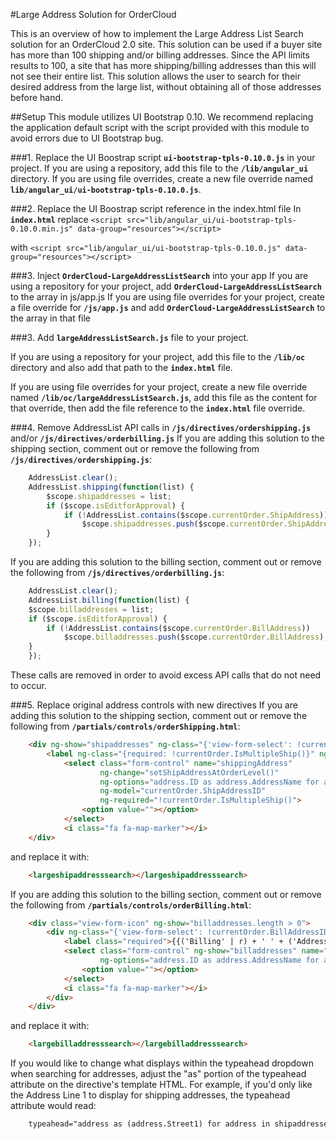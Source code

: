 #Large Address Solution for OrderCloud

This is an overview of how to implement the Large Address List Search solution for an OrderCloud 2.0 site. 
This solution can be used if a buyer site has more than 100 shipping and/or billing addresses. 
Since the API limits results to 100, a site that has more shipping/billing addresses than this will not see their entire list. 
This solution allows the user to search for their desired address from the large list, without obtaining all of those addresses before hand.

##Setup
This module utilizes UI Bootstrap 0.10. We recommend replacing the application default script with the script provided with this module to avoid errors due to UI Bootstrap bug. 

###1. Replace the UI Boostrap script **`ui-bootstrap-tpls-0.10.0.js`** in your project. 
If you are using a repository, add this file to the **`/lib/angular_ui`** directory.
If you are using file overrides, create a new file override named **`lib/angular_ui/ui-bootstrap-tpls-0.10.0.js`**.


###2. Replace the UI Boostrap script reference in the index.html file 
In **`index.html`** replace 
```<script src="lib/angular_ui/ui-bootstrap-tpls-0.10.0.min.js" data-group="resources"></script>```

with 
```<script src="lib/angular_ui/ui-bootstrap-tpls-0.10.0.js" data-group="resources"></script>```

###3. Inject **`OrderCloud-LargeAddressListSearch`** into your app
If you are using a repository for your project, add **`OrderCloud-LargeAddressListSearch`** to the array in js/app.js
If you are using file overrides for your project, create a file override for **`/js/app.js`** and add **`OrderCloud-LargeAddressListSearch`** to the array in that file
    
###3. Add **`largeAddressListSearch.js`** file to your project.

If you are using a repository for your project, add this file to the **`/lib/oc`** directory and also add that path to the **`index.html`** file.

If you are using file overrides for your project, create a new file override named **`/lib/oc/largeAddressListSearch.js`**, 
add this file as the content for that override, then add the file reference to the **`index.html`** file override.


###4. Remove AddressList API calls in **`/js/directives/ordershipping.js`** and/or **`/js/directives/orderbilling.js`**
If you are adding this solution to the shipping section, comment out or remove the following from **`/js/directives/ordershipping.js`**:
```javascript
    AddressList.clear();
    AddressList.shipping(function(list) {
        $scope.shipaddresses = list;
        if ($scope.isEditforApproval) {
            if (!AddressList.contains($scope.currentOrder.ShipAddress))
                $scope.shipaddresses.push($scope.currentOrder.ShipAddress);
        }
    });
``` 

If you are adding this solution to the billing section, comment out or remove the following from **`/js/directives/orderbilling.js`**:
```javascript
    AddressList.clear();
    AddressList.billing(function(list) {
    $scope.billaddresses = list;
    if ($scope.isEditforApproval) {
        if (!AddressList.contains($scope.currentOrder.BillAddress))
            $scope.billaddresses.push($scope.currentOrder.BillAddress);
    }
    });
``` 

These calls are removed in order to avoid excess API calls that do not need to occur.

###5. Replace original address controls with new directives
If you are adding this solution to the shipping section, comment out or remove the following from **`/partials/controls/orderShipping.html`**:

```html
    <div ng-show="shipaddresses" ng-class="{'view-form-select': !currentOrder.ShipAddressID, '': currentOrder.ShipAddressID }">
        <label ng-class="{required: !currentOrder.IsMultipleShip()}" ng-show="currentOrder.ShipAddressID || !currentOrder.IsMultipleShip()">{{('Shipping' | r) + ' ' + ('Address' | r) | xlat}}</label>
            <select class="form-control" name="shippingAddress"
                    ng-change="setShipAddressAtOrderLevel()"
                    ng-options="address.ID as address.AddressName for address in shipaddresses"
                    ng-model="currentOrder.ShipAddressID"
                    ng-required="!currentOrder.IsMultipleShip()">
                <option value=""></option>
            </select>
            <i class="fa fa-map-marker"></i>
    </div>
```

and replace it with:

```html
    <largeshipaddresssearch></largeshipaddresssearch>
```

If you are adding this solution to the billing section, comment out or remove the following from **`/partials/controls/orderBilling.html`**:

```html
    <div class="view-form-icon" ng-show="billaddresses.length > 0">
        <div ng-class="{'view-form-select': !currentOrder.BillAddressID, '': currentOrder.BillAddressID }">
            <label class="required">{{('Billing' | r) + ' ' + ('Address' | r) | xlat}}</label>
            <select class="form-control" ng-show="billaddresses" name="billingAddress"
                    ng-options="address.ID as address.AddressName for address in billaddresses | filter:{IsBilling:true}" ng-model="currentOrder.BillAddressID" required>
                <option value=""></option>
            </select>
            <i class="fa fa-map-marker"></i>
        </div>
    </div>
```

and replace it with:

```html
    <largebilladdresssearch></largebilladdresssearch>
```

If you would like to change what displays within the typeahead dropdown when searching for addresses, adjust the "as" portion of the typeahead attribute on the directive's template HTML. 
For example, if you'd only like the Address Line 1 to display for shipping addresses, the typeahead attribute would read:

```html
    typeahead="address as (address.Street1) for address in shipaddresses"
```

